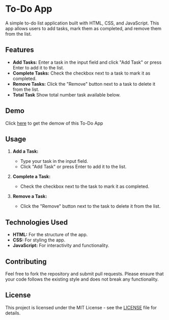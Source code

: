 # To-Do App

A simple to-do list application built with HTML, CSS, and JavaScript. This app allows users to add tasks, mark them as completed, and remove them from the list.

## Features

- **Add Tasks:** Enter a task in the input field and click "Add Task" or press Enter to add it to the list.
- **Complete Tasks:** Check the checkbox next to a task to mark it as completed.
- **Remove Tasks:** Click the "Remove" button next to a task to delete it from the list.
- **Total Task** Show total number task available below.

## Demo
Click [here](https://himanshuchopra99.github.io/To-Do-App/) to get the demow of this To-Do App

## Usage

1. **Add a Task:**
   - Type your task in the input field.
   - Click "Add Task" or press Enter to add it to the list.

2. **Complete a Task:**
   - Check the checkbox next to the task to mark it as completed.

3. **Remove a Task:**
   - Click the "Remove" button next to the task to delete it from the list.

## Technologies Used

- **HTML:** For the structure of the app.
- **CSS:** For styling the app.
- **JavaScript:** For interactivity and functionality.

## Contributing

Feel free to fork the repository and submit pull requests. Please ensure that your code follows the existing style and does not break any functionality.

## License

This project is licensed under the MIT License - see the [LICENSE](LICENSE) file for details.

